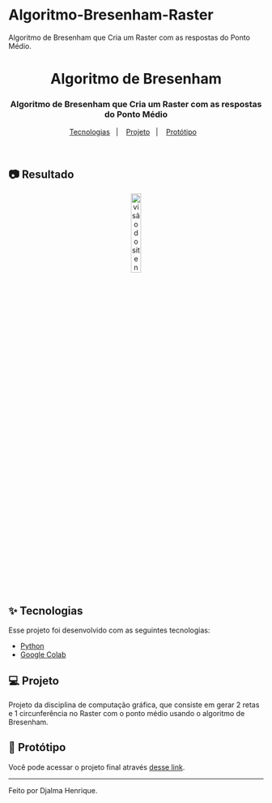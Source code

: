 # Algoritmo-Bresenham-Raster
Algoritmo de Bresenham que Cria um Raster com as respostas do Ponto Médio.

<h1 align="center">
  Algoritmo de Bresenham
</h1>

<h3 align="center">
  Algoritmo de Bresenham que Cria um Raster com as respostas do Ponto Médio
</h3>

<p align="center">
  <a href="#-tecnologias">Tecnologias</a>&nbsp;&nbsp;&nbsp;|&nbsp;&nbsp;&nbsp;
  <a href="#-projeto">Projeto</a>&nbsp;&nbsp;&nbsp;|&nbsp;&nbsp;&nbsp;
  <a href="#-protótipo">Protótipo</a>&nbsp;&nbsp;&nbsp;
</p>

<br>

## 📷 Resultado

<p align="center">
  <img alt="visão do site no computador" src="https://user-images.githubusercontent.com/45500812/134915171-ffdc9a80-68eb-401e-aed2-e4113fb97591.png" width="20%">
</p>

## ✨ Tecnologias

Esse projeto foi desenvolvido com as seguintes tecnologias:

- [Python](https://www.python.org/)
- [Google Colab](https://colab.research.google.com/)

## 💻 Projeto

Projeto da disciplina de computação gráfica, que consiste em gerar 2 retas e 1 circunferência no Raster com o ponto médio usando o algoritmo de Bresenham.

## 🚀 Protótipo

Você pode acessar o projeto final através [desse link](https://colab.research.google.com/drive/1GDwhMB0QVr3u7ZRuar980ysmhPMYdN3M?usp=sharing).

---

Feito por Djalma Henrique.
